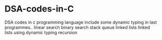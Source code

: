# DSA-codes-in-C
DSA codes in c programming language include some dynamic typing in last programmes.. 
linear search
binary search
stack
queue
linked lists
linked lists using dynamic typing
recursion
